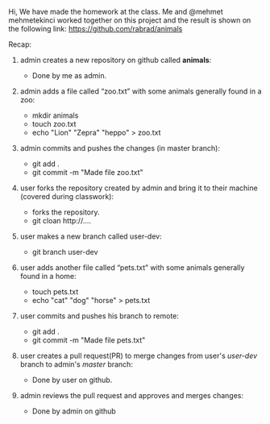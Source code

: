 Hi, We have made the homework at the class.
Me and @mehmet mehmetekinci worked together on this project and the result is shown on the following link:
https://github.com/rabrad/animals

Recap:

1. admin creates a new repository on github called **animals**:

   - Done by me as admin.

2. admin adds a file called “zoo.txt” with some animals generally found in a zoo:

   - mkdir animals
   - touch zoo.txt
   - echo "Lion" "Zepra" "heppo" > zoo.txt

3. admin commits and pushes the changes (in master branch):

   - git add .
   - git commit -m "Made file zoo.txt"

4. user forks the repository created by admin and bring it to their machine (covered during classwork):

   - forks the repository.
   - git cloan http://....

5. user makes a new branch called user-dev:

   - git branch user-dev

6. user adds another file called “pets.txt” with some animals generally found in a home:

   - touch pets.txt
   - echo "cat" "dog" "horse" > pets.txt

7. user commits and pushes his branch to remote:

   - git add .
   - git commit -m "Made file pets.txt"

8. user creates a pull request(PR) to merge changes from user's _user-dev_ branch to admin's _master_ branch:

   - Done by user on github.

9. admin reviews the pull request and approves and merges changes:

   - Done by admin on github
